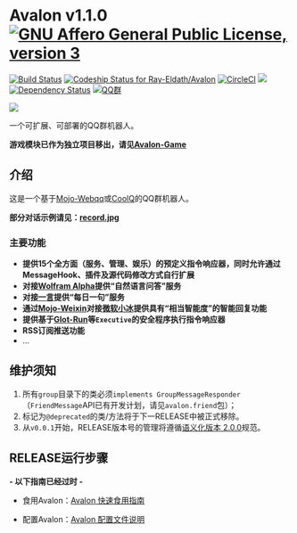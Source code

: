 # Avalon v1.1.0    [![GNU Affero General Public License, version 3](https://www.gnu.org/graphics/agplv3-155x51.png)](https://www.gnu.org/licenses/lgpl.html) 

[![Build Status](https://travis-ci.org/Ray-Eldath/Avalon.svg?branch=master&style=flat-square)](https://travis-ci.org/Ray-Eldath/Avalon) [ ![Codeship Status for Ray-Eldath/Avalon](https://app.codeship.com/projects/28b37980-8a1d-0135-1242-62d9615dc8b0/status?branch=master&style=flat-square)](https://app.codeship.com/projects/248940)    [![CircleCI](https://circleci.com/gh/Ray-Eldath/Avalon/tree/master.svg?style=svg)](https://circleci.com/gh/Ray-Eldath/Avalon/tree/master) [![](https://jitpack.io/v/Ray-Eldath/Avalon.svg?style=flat-square)](https://jitpack.io/#Ray-Eldath/Avalon) [![Dependency Status](https://www.versioneye.com/user/projects/58f4645d9f10f8003f885743/badge.svg?style=flat-square)](https://www.versioneye.com/user/projects/58f4645d9f10f8003f885743) [![QQ群](https://img.shields.io/badge/QQ%E7%BE%A4-ProgramLeague-blue.svg?style=flat-square)](https://jq.qq.com/?_wv=1027&k=46GveNI)

![](https://raw.githubusercontent.com/Ray-Eldath/Avalon/master/img/console.png)

一个可扩展、可部署的QQ群机器人。

**游戏模块已作为独立项目移出，请见[Avalon-Game](https://github.com/Ray-Eldath/Avalon-Game)**

## 介绍
这是一个基于[Mojo-Webqq](https://github.com/sjdy521/Mojo-Webqq)或[CoolQ](https://cqp.cc)的QQ群机器人。

**部分对话示例请见：[record.jpg](https://raw.githubusercontent.com/Ray-Eldath/Avalon/master/img/record.jpg)**

### 主要功能
 - **提供15个全方面（服务、管理、娱乐）的预定义指令响应器，同时允许通过MessageHook、插件及源代码修改方式自行扩展**
 - **对接[Wolfram Alpha](https://www.wolframalpha.com)提供“自然语言问答”服务**
 - **对接[一言](http://hitokoto.cn)提供“每日一句”服务**
 - **通过[Mojo-Weixin](https://github.com/sjdy521/Mojo-Weixin)对接[微软小冰](http://www.msxiaoice.com)提供具有“相当智能度”的智能回复功能**
 - **提供基于[Glot-Run](https://github.com/prasmussen/glot-run)等`Executive`的安全程序执行指令响应器**
 - **RSS订阅推送功能**
 - ...
 
## 维护须知

1. 所有```group```目录下的类必须```implements GroupMessageResponder```（``FriendMessage``API已有开发计划，请见``avalon.friend``包）；
2. 标记为`@deprecated`的类/方法将于下一RELEASE中被正式移除。
3. 从`v0.0.1`开始，RELEASE版本号的管理将遵循[语义化版本 2.0.0](http://semver.org/lang/zh-CN/)规范。

## RELEASE运行步骤

**- 以下指南已经过时 -**

 - 食用Avalon：[Avalon 快速食用指南](http://ray-eldath.tech/2017/05/28/avalon-quick-start-guide/)

 - 配置Avalon：[Avalon 配置文件说明](http://ray-eldath.tech/2017/05/28/avalon-profile-description/)
